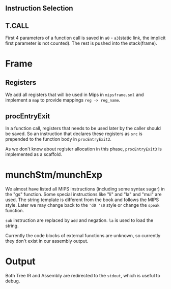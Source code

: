 Instruction Selection
---

## T.CALL
First 4 parameters of a function call is saved in `a0` - `a3`(static link, the implicit first parameter is not counted). The rest is pushed into the stack(frame).

# Frame
## Registers
We add all registers that will be used in Mips in `mipsframe.sml` and implement a `map` to provide mappings `reg -> reg_name`.
## procEntryExit
In a function call, registers that needs to be used later by the caller should be saved. So an instruction that declares these registers as `src` is prepended to the function body in `procEntryExit2`.

As we don't know about register allocation in this phase, `procEntryExit3` is implemented as a scaffold.

# munchStm/munchExp

We almost have listed all MIPS instructions (including some syntax sugar) in the "gs" function. Some special instructions like "li" and "la" and "mul" are used. The string template is different from the book and follows the MIPS style. Later we may change back to the `'d0 's0` style or change the `speak` function.

`sub` instruction are replaced by `add` and negation. `la` is used to load the string.

Currently the code blocks of external functions are unknown, so currently they don't exist in our assembly output.

# Output

Both Tree IR and Assembly are redirected to the `stdout`, which is useful to debug.
